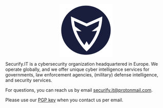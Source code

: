 <center><img src="/img/securfiy.it-logo.png" alt="Securify.IT" border="0" style="display: block; margin-left: auto; margin-right: auto;" /></a></center>

Securify.IT is a cybersecurity organization headquartered in Europe. We operate globally, and we offer unique cyber intelligence services for governments, law enforcement agencies, (military) defense intelligence, and security services.

For questions, you can reach us by email <securify.it@protonmail.com>.

Please use our [PGP key](https://keybase.io/securifyit/pgp_keys.asc?fingerprint=24c31f59eedfa424bb9f3049e9ba0f3282cbbd61) when you contact us per email.
